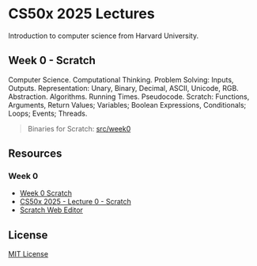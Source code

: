 # CS50x 2025 Lectures

Introduction to computer science from Harvard University.

## Week 0 - Scratch

Computer Science. Computational Thinking. Problem Solving: Inputs, Outputs. Representation: Unary, Binary, Decimal, ASCII, Unicode, RGB. Abstraction. Algorithms. Running Times. Pseudocode. Scratch: Functions, Arguments, Return Values; Variables; Boolean Expressions, Conditionals; Loops; Events; Threads.

> Binaries for Scratch: [src/week0](src/week0)

## Resources

### Week 0

- [Week 0 Scratch](https://cs50.harvard.edu/x/2025/weeks/0/)
- [CS50x 2025 - Lecture 0 - Scratch](https://www.youtube.com/watch?v=2WtPyqwTLKM)
- [Scratch Web Editor](https://scratch.mit.edu/projects/editor/)

## License

[MIT License](LICENSE.md)
